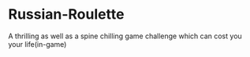# Russian-Roulette
A thrilling as well as a spine chilling game challenge which can cost you your life(in-game)
